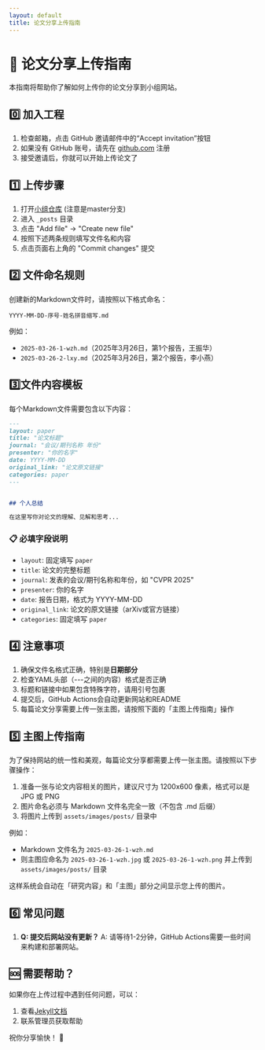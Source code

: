 ```yaml
---
layout: default
title: 论文分享上传指南
---
```


# 📝 论文分享上传指南

本指南将帮助你了解如何上传你的论文分享到小组网站。

## 0️⃣ 加入工程

1. 检查邮箱，点击 GitHub 邀请邮件中的“Accept invitation”按钮
2. 如果没有 GitHub 账号，请先在 [github.com](https://github.com) 注册
3. 接受邀请后，你就可以开始上传论文了

## 1️⃣ 上传步骤

1. 打开[小组仓库](https://github.com/linbowang/ahu-vrvision-seminar/tree/master) (注意是master分支)
2. 进入 `_posts` 目录
3. 点击 "Add file" → "Create new file"
4. 按照下述两条规则填写文件名和内容
5. 点击页面右上角的 "Commit changes" 提交

## 2️⃣ 文件命名规则
创建新的Markdown文件时，请按照以下格式命名：
```
YYYY-MM-DD-序号-姓名拼音缩写.md
```

例如：
- `2025-03-26-1-wzh.md`（2025年3月26日，第1个报告，王振华）
- `2025-03-26-2-lxy.md`（2025年3月26日，第2个报告，李小燕）

## 3️⃣文件内容模板
每个Markdown文件需要包含以下内容：

```markdown
---
layout: paper
title: "论文标题"
journal: "会议/期刊名称 年份"
presenter: "你的名字"
date: YYYY-MM-DD
original_link: "论文原文链接"
categories: paper
---


## 个人总结

在这里写你对论文的理解、见解和思考...
```

### 📋 必填字段说明

- `layout`: 固定填写 `paper`
- `title`: 论文的完整标题
- `journal`: 发表的会议/期刊名称和年份，如 "CVPR 2025"
- `presenter`: 你的名字
- `date`: 报告日期，格式为 YYYY-MM-DD
- `original_link`: 论文的原文链接（arXiv或官方链接）
- `categories`: 固定填写 `paper`



## 4️⃣ 注意事项

1. 确保文件名格式正确，特别是**日期部分**
2. 检查YAML头部（---之间的内容）格式是否正确
3. 标题和链接中如果包含特殊字符，请用引号包裹
4. 提交后，GitHub Actions会自动更新网站和README
5. 每篇论文分享需要上传一张主图，请按照下面的「主图上传指南」操作


## 5️⃣ 主图上传指南

为了保持网站的统一性和美观，每篇论文分享都需要上传一张主图。请按照以下步骤操作：

1. 准备一张与论文内容相关的图片，建议尺寸为 1200x600 像素，格式可以是 JPG 或 PNG
2. 图片命名必须与 Markdown 文件名完全一致（不包含 .md 后缀）
3. 将图片上传到 `assets/images/posts/` 目录中

例如：
- Markdown 文件名为 `2025-03-26-1-wzh.md`
- 则主图应命名为 `2025-03-26-1-wzh.jpg` 或 `2025-03-26-1-wzh.png` 并上传到 `assets/images/posts/` 目录

这样系统会自动在「研究内容」和「主图」部分之间显示您上传的图片。

## 6️⃣ 常见问题

1. **Q: 提交后网站没有更新？**
   A: 请等待1-2分钟，GitHub Actions需要一些时间来构建和部署网站。


## 🆘 需要帮助？

如果你在上传过程中遇到任何问题，可以：
1. 查看[Jekyll文档](https://jekyllrb.com/docs/)
2. 联系管理员获取帮助

祝你分享愉快！ 🎉
